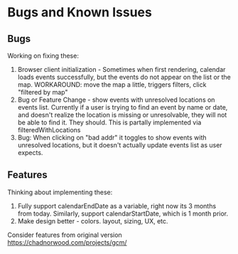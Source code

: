 # Bugs and Known Issues

## Bugs

Working on fixing these:

1. Browser client initialization - Sometimes when first rendering, calendar loads events successfully, but the events do not appear on the list or the map.
WORKAROUND: move the map a little, triggers filters, click "filtered by map"
1. Bug or Feature Change - show events with unresolved locations on events list. Currently if a user is trying to find an event by name or date, and doesn't realize the location is missing or unresolvable, they will not be able to find it.  They should.  This is partally implemented via filteredWithLocations 
1. Bug: When clicking on "bad addr" it toggles to show events with unresolved locations, but it doesn't actually update events list as user expects.

## Features 

Thinking about implementing these:

1. Fully support calendarEndDate as a variable, right now its 3 months from today. Similarly, support calendarStartDate, which is 1 month prior.
1. Make design better - colors. layout, sizing, UX, etc.

Consider features from original version https://chadnorwood.com/projects/gcm/
